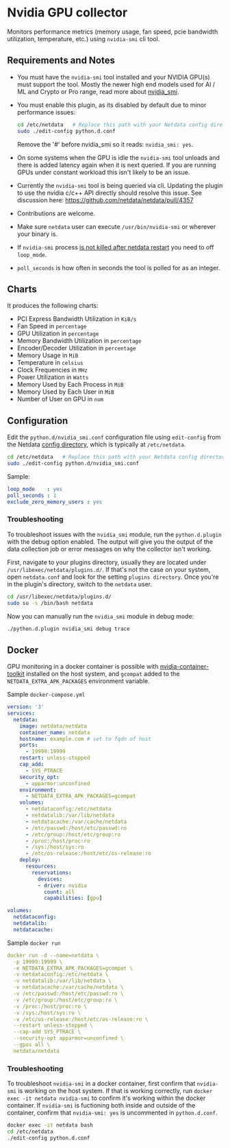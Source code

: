 <!--
title: "Nvidia GPU monitoring with Netdata"
custom_edit_url: "https://github.com/netdata/netdata/edit/master/collectors/python.d.plugin/nvidia_smi/README.md"
sidebar_label: "nvidia_smi-python.d.plugin"
learn_status: "Published"
learn_topic_type: "References"
learn_rel_path: "Integrations/Monitor/Devices"
-->

# Nvidia GPU collector

Monitors performance metrics (memory usage, fan speed, pcie bandwidth utilization, temperature, etc.) using `nvidia-smi` cli tool.

## Requirements and Notes

-   You must have the `nvidia-smi` tool installed and your NVIDIA GPU(s) must support the tool. Mostly the newer high end models used for AI / ML and Crypto or Pro range, read more about [nvidia_smi](https://developer.nvidia.com/nvidia-system-management-interface).
-   You must enable this plugin, as its disabled by default due to minor performance issues:
    ```bash
    cd /etc/netdata   # Replace this path with your Netdata config directory, if different
    sudo ./edit-config python.d.conf
    ```
    Remove the '#' before nvidia_smi so it reads: `nvidia_smi: yes`.

-   On some systems when the GPU is idle the `nvidia-smi` tool unloads and there is added latency again when it is next queried. If you are running GPUs under constant workload this isn't likely to be an issue.
-   Currently the `nvidia-smi` tool is being queried via cli. Updating the plugin to use the nvidia c/c++ API directly should resolve this issue. See discussion here: <https://github.com/netdata/netdata/pull/4357>
-   Contributions are welcome.
-   Make sure `netdata` user can execute `/usr/bin/nvidia-smi` or wherever your binary is.
-   If `nvidia-smi` process [is not killed after netdata restart](https://github.com/netdata/netdata/issues/7143) you need to off `loop_mode`.
-   `poll_seconds` is how often in seconds the tool is polled for as an integer.

## Charts

It produces the following charts:

-   PCI Express Bandwidth Utilization in `KiB/s`
-   Fan Speed in `percentage`
-   GPU Utilization in `percentage`
-   Memory Bandwidth Utilization in `percentage`
-   Encoder/Decoder Utilization in `percentage`
-   Memory Usage in `MiB`
-   Temperature in `celsius`
-   Clock Frequencies in `MHz`
-   Power Utilization in `Watts`
-   Memory Used by Each Process in `MiB`
-   Memory Used by Each User in `MiB`
-   Number of User on GPU in `num`

## Configuration

Edit the `python.d/nvidia_smi.conf` configuration file using `edit-config` from the Netdata [config
directory](https://github.com/netdata/netdata/blob/master/docs/configure/nodes.md), which is typically at `/etc/netdata`.

```bash
cd /etc/netdata   # Replace this path with your Netdata config directory, if different
sudo ./edit-config python.d/nvidia_smi.conf
```

Sample:

```yaml
loop_mode    : yes
poll_seconds : 1
exclude_zero_memory_users : yes
```


### Troubleshooting

To troubleshoot issues with the `nvidia_smi` module, run the `python.d.plugin` with the debug option enabled. The 
output will give you the output of the data collection job or error messages on why the collector isn't working.

First, navigate to your plugins directory, usually they are located under `/usr/libexec/netdata/plugins.d/`. If that's 
not the case on your system, open `netdata.conf` and look for the setting `plugins directory`. Once you're in the 
plugin's directory, switch to the `netdata` user.

```bash
cd /usr/libexec/netdata/plugins.d/
sudo su -s /bin/bash netdata
```

Now you can manually run the `nvidia_smi` module in debug mode:

```bash
./python.d.plugin nvidia_smi debug trace
```

## Docker

GPU monitoring in a docker container is possible with [nvidia-container-toolkit](https://docs.nvidia.com/datacenter/cloud-native/container-toolkit/install-guide.html) installed on the host system, and `gcompat` added to the `NETDATA_EXTRA_APK_PACKAGES` environment variable.

Sample `docker-compose.yml`
```yaml
version: '3'
services:
  netdata:
    image: netdata/netdata
    container_name: netdata
    hostname: example.com # set to fqdn of host
    ports:
      - 19999:19999
    restart: unless-stopped
    cap_add:
      - SYS_PTRACE
    security_opt:
      - apparmor:unconfined
    environment:
      - NETDATA_EXTRA_APK_PACKAGES=gcompat
    volumes:
      - netdataconfig:/etc/netdata
      - netdatalib:/var/lib/netdata
      - netdatacache:/var/cache/netdata
      - /etc/passwd:/host/etc/passwd:ro
      - /etc/group:/host/etc/group:ro
      - /proc:/host/proc:ro
      - /sys:/host/sys:ro
      - /etc/os-release:/host/etc/os-release:ro
    deploy:
      resources:
        reservations:
          devices:
          - driver: nvidia
            count: all
            capabilities: [gpu]

volumes:
  netdataconfig:
  netdatalib:
  netdatacache:
```

Sample `docker run`
```yaml
docker run -d --name=netdata \
  -p 19999:19999 \
  -e NETDATA_EXTRA_APK_PACKAGES=gcompat \
  -v netdataconfig:/etc/netdata \
  -v netdatalib:/var/lib/netdata \
  -v netdatacache:/var/cache/netdata \
  -v /etc/passwd:/host/etc/passwd:ro \
  -v /etc/group:/host/etc/group:ro \
  -v /proc:/host/proc:ro \
  -v /sys:/host/sys:ro \
  -v /etc/os-release:/host/etc/os-release:ro \
  --restart unless-stopped \
  --cap-add SYS_PTRACE \
  --security-opt apparmor=unconfined \
  --gpus all \
  netdata/netdata
```

### Troubleshooting
To troubleshoot `nvidia-smi` in a docker container, first confirm that `nvidia-smi` is working on the host system. If that is working correctly, run `docker exec -it netdata nvidia-smi` to confirm it's working within the docker container. If `nvidia-smi` is fuctioning both inside and outside of the container, confirm that `nvidia-smi: yes` is uncommented in `python.d.conf`.
```bash
docker exec -it netdata bash
cd /etc/netdata
./edit-config python.d.conf
```
